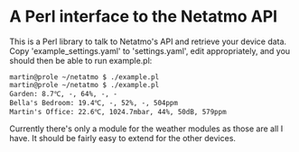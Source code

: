 A Perl interface to the Netatmo API
===================================

This is a Perl library to talk to Netatmo's API and retrieve your device data.
Copy 'example_settings.yaml' to 'settings.yaml', edit appropriately, and you
should then be able to run example.pl:

```
martin@prole ~/netatmo $ ./example.pl 
martin@prole ~/netatmo $ ./example.pl 
Garden: 8.7℃, -, 64%, -, -
Bella's Bedroom: 19.4℃, -, 52%, -, 504ppm
Martin's Office: 22.6℃, 1024.7mbar, 44%, 50dB, 579ppm
```

Currently there's only a module for the weather modules as those are all I
have.  It should be fairly easy to extend for the other devices.
